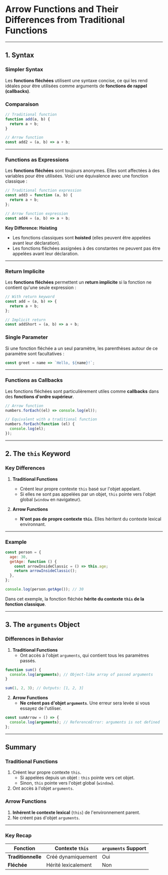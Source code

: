 # Arrow Functions and Their Differences from Traditional Functions

---

## **1. Syntax**

### Simpler Syntax
Les **fonctions fléchées** utilisent une syntaxe concise, ce qui les rend idéales pour être utilisées comme arguments de **fonctions de rappel (callbacks)**.

### Comparaison

```javascript
// Traditional function
function add(a, b) {
  return a + b;
}

// Arrow function
const add2 = (a, b) => a + b;
```

---

### Functions as Expressions
Les **fonctions fléchées** sont toujours anonymes. Elles sont affectées à des variables pour être utilisées. Voici une équivalence avec une fonction classique :

```javascript
// Traditional function expression
const add3 = function (a, b) {
  return a + b;
};

// Arrow function expression
const add4 = (a, b) => a + b;
```

**Key Difference: Hoisting**
- Les fonctions classiques sont **hoisted** (elles peuvent être appelées avant leur déclaration).
- Les fonctions fléchées assignées à des constantes ne peuvent pas être appelées avant leur déclaration.

---

### Return Implicite
Les **fonctions fléchées** permettent un **return implicite** si la fonction ne contient qu'une seule expression :

```javascript
// With return keyword
const add = (a, b) => {
  return a + b;
};

// Implicit return
const addShort = (a, b) => a + b;
```

### Single Parameter
Si une fonction fléchée a un seul paramètre, les parenthèses autour de ce paramètre sont facultatives :

```javascript
const greet = name => `Hello, ${name}!`;
```

---

### Functions as Callbacks
Les fonctions fléchées sont particulièrement utiles comme **callbacks** dans des **fonctions d'ordre supérieur**.

```javascript
// Arrow function
numbers.forEach((el) => console.log(el));

// Equivalent with a traditional function
numbers.forEach(function (el) {
  console.log(el);
});
```

---

## **2. The `this` Keyword**

### Key Differences
1. **Traditional Functions**
   - Créent leur propre contexte `this` basé sur l'objet appelant.
   - Si elles ne sont pas appelées par un objet, `this` pointe vers l'objet global (`window` en navigateur).

2. **Arrow Functions**
   - **N'ont pas de propre contexte `this`**. Elles héritent du contexte lexical environnant.

---

### Example

```javascript
const person = {
  age: 30,
  getAge: function () {
    const arrowInsideClassic = () => this.age;
    return arrowInsideClassic();
  },
};

console.log(person.getAge()); // 30
```

Dans cet exemple, la fonction fléchée **hérite du contexte `this` de la fonction classique**.

---

## **3. The `arguments` Object**

### Differences in Behavior
1. **Traditional Functions**
   - Ont accès à l'objet `arguments`, qui contient tous les paramètres passés.

```javascript
function sum() {
  console.log(arguments); // Object-like array of passed arguments
}

sum(1, 2, 3); // Outputs: [1, 2, 3]
```

2. **Arrow Functions**
   - **Ne créent pas d'objet `arguments`**. Une erreur sera levée si vous essayez de l'utiliser.

```javascript
const sumArrow = () => {
  console.log(arguments); // ReferenceError: arguments is not defined
};
```

---

## **Summary**

### **Traditional Functions**
1. Créent leur propre contexte `this`.
   - Si appelées depuis un objet : `this` pointe vers cet objet.
   - Sinon, `this` pointe vers l'objet global (`window`).
2. Ont accès à l'objet `arguments`.

### **Arrow Functions**
1. **Inhérent le contexte lexical** (`this`) de l'environnement parent.
2. Ne créent pas d'objet `arguments`.

---

### **Key Recap**

| Fonction           | Contexte `this`         | `arguments` Support |
|--------------------|-------------------------|---------------------|
| **Traditionnelle** | Créé dynamiquement      | Oui                 |
| **Fléchée**        | Hérité lexicalement     | Non                 |